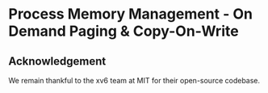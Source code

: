 # Process Memory Management - On Demand Paging & Copy-On-Write

## Acknowledgement

We remain thankful to the xv6 team at MIT for their open-source codebase. 
